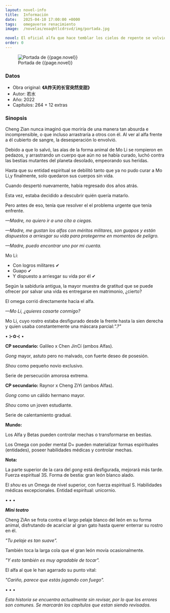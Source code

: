 ```yaml
---
layout: novel-info
title:  Información
date:   2025-04-10 17:00:00 +0000
tags:   omegaverse renacimiento
image:  /novelas/eoaqhtlcdrsvd/img/portada.jpg

novel: El oficial alfa que hace temblar los cielos de repente se volvió dulce
order: 0
---
```


<figure>
    <img src="{{ site.baseurl }}{{page.image}}" alt="Portada de {{page.novel}}">
    <figcaption>Portada de {{page.novel}}</figcaption>
</figure>

### Datos

- Obra original: **《A炸天的长官突然变甜》**
- Autor: 若水
- Año: 2022
- Capítulos: 264 + 12 extras

### Sinopsis

Cheng Zian nunca imaginó que moriría de una manera tan absurda e incomprensible, o que incluso arrastraría a otros con él. Al ver al alfa frente a él cubierto de sangre, la desesperación lo envolvió.

Debido a que lo salvó, las alas de la forma animal de Mo Li se rompieron en pedazos, y arrastrando un cuerpo que aún no se había curado, luchó contra las bestias mutantes del planeta desolado, empeorando sus heridas.

Hasta que su entidad espiritual se debilitó tanto que ya no pudo curar a Mo Li,y finalmente, solo quedaron sus cuerpos sin vida.

Cuando despertó nuevamente, había regresado dos años atrás.

Esta vez, estaba decidido a descubrir quién quería matarlo.

Pero antes de eso, tenía que resolver el el problema urgente que tenía enfrente.

_—Madre, no quiero ir a una cita a ciegas._

_—Madre, me gustan los alfas con méritos militares, son guapos y están dispuestos a arriesgar su vida para protegerme en momentos de peligro._

_—Madre, puedo encontrar uno por mi cuenta._

Mo Li: 
- Con logros militares ✔
- Guapo ✔
- Y dispuesto a arriesgar su vida por él ✔


Según la sabiduría antigua, la mayor muestra de gratitud que se puede ofrecer por salvar una vida es entregarse en matrimonio, ¿cierto?

El omega corrió directamente hacia el alfa.

_—Mo Li, ¿quieres casarte conmigo?_

Mo Li, cuyo rostro estaba desfigurado desde la frente hasta la sien derecha y quien usaba constantemente una máscara parcial:_".?"_


• ⊱✿⊰ •

**CP secundario:** Galileo x Chen JinCí (ambos Alfas). 

_Gong_ mayor, astuto pero no malvado, con fuerte deseo de posesión.

_Shou_ como pequeño novio exclusivo.

Serie de persecución amorosa extrema.

**CP secundario:** Raynor x Cheng ZiYi (ambos Alfas). 

_Gong_ como un cálido hermano mayor.

_Shou_ como un joven estudiante.

Serie de calentamiento gradual.

**Mundo:** 

Los Alfa y Betas pueden controlar mechas o transformarse en bestias. 

Los Omega con poder mental D+ pueden materializar formas espirituales (entidades), poseer habilidades médicas y controlar mechas.


**Nota:**

La parte superior de la cara del _gong_ está desfigurada, mejorará más tarde. Fuerza espiritual 3S. Forma de bestia: gran león blanco alado. 

El _shou_ es un Omega de nivel superior, con fuerza espiritual S. Habilidades médicas excepcionales.  Entidad espiritual: unicornio.


• • •

_**Mini teatro**_

Cheng ZiAn se frota contra el largo pelaje blanco del león en su forma animal, disfrutando de acariciar al gran gato hasta querer enterrar su rostro en él.

_"Tu pelaje es tan suave"._

También toca la larga cola que el gran león movía ocasionalmente.

_"Y esto también es muy agradable de tocar"._

El alfa al que le han agarrado su punto vital: 

_"Cariño, parece que estás jugando con fuego"._


• • •


_Esta historia se encuentra actualmente sin revisar, por lo que los errores son comunes. Se marcarán los capítulos que estan siendo revisados._